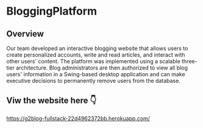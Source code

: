 <h1>BloggingPlatform</h1>

<h2>Overview</h2>
Our team developed an interactive blogging website that allows users to create personalized accounts, write and read articles, and interact with other users' content. The platform was implemented using a scalable three-tier architecture. Blog administrators are then authorized to view all blog users' information in a Swing-based desktop application and can make executive decisions to permanently remove users from the database. 

<h2>Viw the website here 👇</h2>
<a href="https://g2blog-fullstack-22d4962372bb.herokuapp.com/">https://g2blog-fullstack-22d4962372bb.herokuapp.com/</a> 
